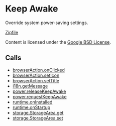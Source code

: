 
Keep Awake
=======

Override system power-saving settings.

[Zipfile](http://developer.chrome.com/extensions/examples/api/power.zip)

Content is licensed under the [Google BSD License](http://code.google.com/google_bsd_license.html).

Calls
-----

* [browserAction.onClicked](https://developer.chrome.com/extensions/browserAction#event-onClicked)
* [browserAction.setIcon](https://developer.chrome.com/extensions/browserAction#method-setIcon)
* [browserAction.setTitle](https://developer.chrome.com/extensions/browserAction#method-setTitle)
* [i18n.getMessage](https://developer.chrome.com/extensions/i18n#method-getMessage)
* [power.releaseKeepAwake](https://developer.chrome.com/extensions/power#method-releaseKeepAwake)
* [power.requestKeepAwake](https://developer.chrome.com/extensions/power#method-requestKeepAwake)
* [runtime.onInstalled](https://developer.chrome.com/extensions/runtime#event-onInstalled)
* [runtime.onStartup](https://developer.chrome.com/extensions/runtime#event-onStartup)
* [storage.StorageArea.get](https://developer.chrome.com/extensions/storage#method-StorageArea-get)
* [storage.StorageArea.set](https://developer.chrome.com/extensions/storage#method-StorageArea-set)